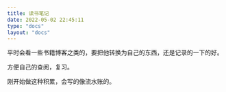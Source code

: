 ```yaml
---
title: 读书笔记
date: 2022-05-02 22:45:11
type: "docs"
layout: "docs"
---
```


平时会看一些书籍博客之类的，要把他转换为自己的东西，还是记录的一下的好。

方便自己的查阅，复习。

刚开始做这种积累，会写的像流水账的。
